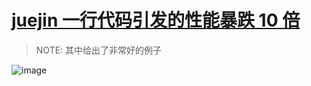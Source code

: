 # [juejin 一行代码引发的性能暴跌 10 倍](https://juejin.cn/post/7276999034962280508?searchId=202502081115080952EE3C5DE6B77465C5) 

> NOTE: 其中给出了非常好的例子

![image](https://p3-juejin.byteimg.com/tos-cn-i-k3u1fbpfcp/428450182137423c801a64be62dc7a43~tplv-k3u1fbpfcp-jj-mark:3024:0:0:0:q75.awebp#?w=1048&h=1156&s=130532&e=png&b=fefefe)